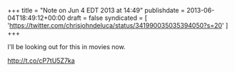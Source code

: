 +++
title = "Note on Jun 4 EDT 2013 at 14:49"
publishdate = 2013-06-04T18:49:12+00:00
draft = false
syndicated = [ 'https://twitter.com/chrisjohndeluca/status/341990035035394050?s=20' ]
+++

I'll be looking out for this in movies now. 

 http://t.co/cP7tU5Z7ka
